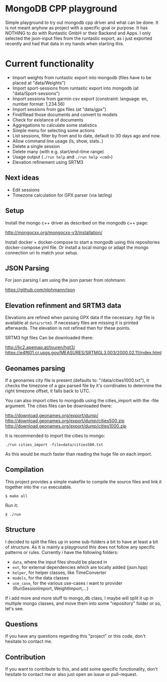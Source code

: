 # MongoDB CPP playground

Simple playground to try out mongodb cpp driver and what can be done.
It is not meant anyhow as project with a specific goal or purpose.
It has NOTHING to do with Runtastic GmbH or their Backend and Apps. 
I only selected the json-input files from the runtastic export, as i just
exported recently and had that data in my hands when starting this.


# Current functionality 

* Import weights from runtastic export into mongodb (files have to be placed at "data/Weights")
* Import sport-sessions from runtastic export into mongodb (at "data/Sport-sessions")
* Import sessions from garmin csv export (constraint: language: en, number format: 1,234.56)
* Import sessions from gpx files (at "data/gpx")
* Find/Read those documents and convert to models
* Check for existance of documents
* Aggregations to calculate some statistics
* Simple menu for selecting some actions
* List sessions, filter by from and to date, default to 30 days ago and now.
* Allow command line usage (ls, show, stats..)
* Delete a single session
* Delete many (with e.g. start/end-time range)
* Usage output (`./run help` and `./run help <cmd>`)
* Elevation refinement using SRTM3

## Next ideas

* Edit sessions
* Timezone calculation for GPX parser (via lat/lng)

## Setup

Install the mongo c++ driver as described on the mongodb c++ page:

http://mongocxx.org/mongocxx-v3/installation/

Install docker + docker-compose to start a mongodb using this
repositories docker-compose.yml file. Or install a local mongo
or adapt the mongo connection uri to match your setup.

## JSON Parsing

For json parsing I am using the json parser from nlohmann:

https://github.com/nlohmann/json

## Elevation refinment and SRTM3 data

Elevations are refined when parsing GPX data if the necessary .hgt file is 
available at `data/srtm3`. If necessary files are missing
it is printed afterwards. The elevation is not refined then for these
points. 

SRTM3 hgt files Can be downloaded there:

http://lic2.apemap.at/touren/hgt3/
https://e4ftl01.cr.usgs.gov/MEASURES/SRTMGL3.003/2000.02.11/index.html

## Geonames parsing

If a geonames city file is present (defaults to: "/data/cities1000.txt"), it checks
the timezone of a gpx parsed file by it's corrdinates to determine
the right timezone offset, it falls back to UTC.

You can also import cities to mongodb using the cities_import with the -file 
argument. The cities files can be downloaded there:

http://download.geonames.org/export/dump/
http://download.geonames.org/export/dump/cities500.zip
http://download.geonames.org/export/dump/cities1000.zip

It is recommended to import the cities to mongo:

```
./run cities_import -file=data/cities500.txt
```

As this would be much faster than reading the huge file on each import.

## Compilation

This project provides a simple makefile to compile the source files
and link it together into the `run` executable.

```
$ make all
```

Run it:

```
$ ./run
```

## Structure

I decided to split the files up in some sub-folders a bit to have at
least a bit of structure. As it is mainly a playground this does not follow
any specific patterns or rules. Currently i have the following folders:

* `data`, where the input files should be placed in
* `ext`, for external dependencies which are locally added (json.hpp)
* `helper`, for helper classes, like TimeConverter
* `models`, for the data classes
* `use_case`, for the various use-cases i want to provider (RunSessionImport, WeightImport,...)

If i add more and more stuff to mongo_db class, I maybe will split it up in multiple mongo classes,
and move them into some "repository" folder or so, let's see.

## Questions 

If you have any questions regarding this "project" or this code,
don't hesitate to contact me.

## Contribution

If you want to contribute to this, and add some specific functionality,
don't hesitate to contact me or also just open an issue or pull-request. 
